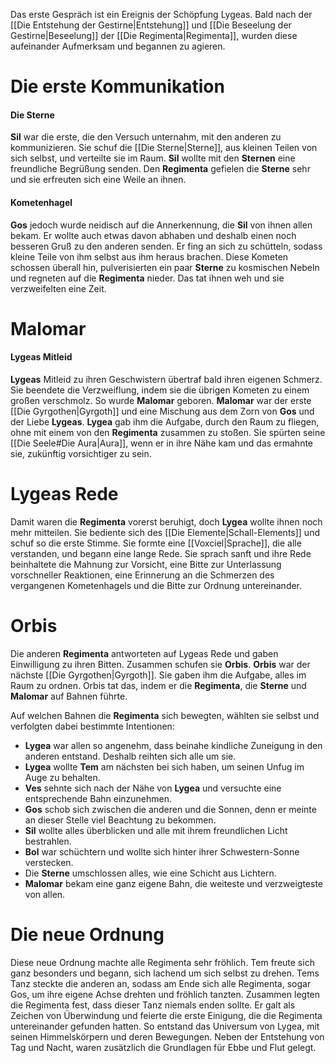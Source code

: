 Das erste Gespräch ist ein Ereignis der Schöpfung Lygeas. Bald nach der [[Die Entstehung der Gestirne|Entstehung]] und [[Die Beseelung der Gestirne|Beseelung]] der [[Die Regimenta|Regimenta]], wurden diese aufeinander Aufmerksam und begannen zu agieren.
# Die erste Kommunikation
#### Die Sterne
**Sil** war die erste, die den Versuch unternahm, mit den anderen zu kommunizieren. Sie schuf die [[Die Sterne|Sterne]], aus kleinen Teilen von sich selbst, und verteilte sie im Raum. **Sil** wollte mit den **Sternen** eine freundliche Begrüßung senden. Den **Regimenta** gefielen die **Sterne** sehr und sie erfreuten sich eine Weile an ihnen.
#### Kometenhagel
**Gos** jedoch wurde neidisch auf die Annerkennung, die **Sil** von ihnen allen bekam. Er wollte auch etwas davon abhaben und deshalb einen noch besseren Gruß zu den anderen senden. Er fing an sich zu schütteln, sodass kleine Teile von ihm selbst aus ihm heraus brachen. Diese Kometen schossen überall hin, pulverisierten ein paar **Sterne** zu kosmischen Nebeln und regneten auf die **Regimenta** nieder. Das tat ihnen weh und sie verzweifelten eine Zeit.
# Malomar
#### Lygeas Mitleid
**Lygeas** Mitleid zu ihren Geschwistern übertraf bald ihren eigenen Schmerz. Sie beendete die Verzweiflung, indem sie die übrigen Kometen zu einem großen verschmolz. So wurde **Malomar** geboren.
**Malomar** war der erste [[Die Gyrgothen|Gyrgoth]] und eine Mischung aus dem Zorn von **Gos** und der Liebe **Lygeas**. **Lygea** gab ihm die Aufgabe, durch den Raum zu fliegen, ohne mit einem von den **Regimenta** zusammen zu stoßen. Sie spürten seine [[Die Seele#Die Aura|Aura]], wenn er in ihre Nähe kam
und das ermahnte sie, zukünftig vorsichtiger zu sein.
# Lygeas Rede
Damit waren die **Regimenta** vorerst beruhigt, doch **Lygea** wollte ihnen noch mehr mitteilen. Sie bediente sich des [[Die Elemente|Schall-Elements]] und schuf so die erste Stimme. Sie formte eine [[Voxciel|Sprache]], die alle verstanden, und begann eine lange Rede.
Sie sprach sanft und ihre Rede beinhaltete die Mahnung zur Vorsicht, eine Bitte zur Unterlassung vorschneller Reaktionen, eine Erinnerung an die Schmerzen des vergangenen Kometenhagels und die Bitte zur Ordnung untereinander.
# Orbis
Die anderen **Regimenta** antworteten auf Lygeas Rede und gaben Einwilligung zu ihren Bitten. Zusammen schufen sie **Orbis**. **Orbis** war der nächste [[Die Gyrgothen|Gyrgoth]]. Sie gaben ihm die Aufgabe, alles im Raum zu ordnen. Orbis tat das, indem er die **Regimenta**, die **Sterne** und **Malomar** auf Bahnen führte.

Auf welchen Bahnen die **Regimenta** sich bewegten, wählten sie selbst und verfolgten dabei bestimmte Intentionen:
- **Lygea** war allen so angenehm, dass beinahe kindliche Zuneigung in den anderen entstand. Deshalb reihten sich alle um sie.
- **Lygea** wollte **Tem** am nächsten bei sich haben, um seinen Unfug im Auge zu behalten.
- **Ves** sehnte sich nach der Nähe von **Lygea** und versuchte eine entsprechende Bahn einzunehmen.
- **Gos** schob sich zwischen die anderen und die Sonnen, denn er meinte an dieser Stelle viel Beachtung zu bekommen.
- **Sil** wollte alles überblicken und alle mit ihrem freundlichen Licht bestrahlen.
- **Bol** war schüchtern und wollte sich hinter ihrer Schwestern-Sonne verstecken.
- Die **Sterne** umschlossen alles, wie eine Schicht aus Lichtern.
- **Malomar** bekam eine ganz eigene Bahn, die weiteste und verzweigteste von allen.
# Die neue Ordnung
Diese neue Ordnung machte alle Regimenta sehr fröhlich. Tem freute sich ganz besonders und begann, sich lachend um sich selbst zu drehen. Tems Tanz steckte die anderen an, sodass am Ende sich alle Regimenta, sogar Gos, um ihre eigene Achse drehten und
fröhlich tanzten. Zusammen legten die Regimenta fest, dass dieser Tanz niemals enden sollte. Er galt als Zeichen von Überwindung und feierte die erste Einigung, die die Regimenta untereinander gefunden hatten.
So entstand das Universum von Lygea, mit seinen Himmelskörpern und deren Bewegungen. Neben der Entstehung von Tag und Nacht, waren zusätzlich die Grundlagen für Ebbe und Flut gelegt.